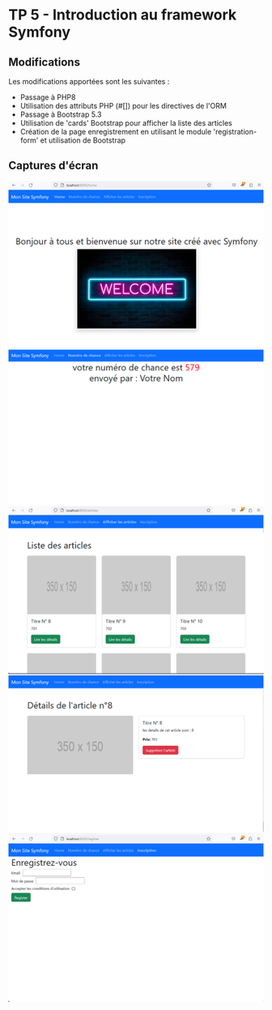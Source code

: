 # TP 5 - Introduction au framework Symfony


## Modifications

Les modifications apportées sont les suivantes :
- Passage à PHP8
- Utilisation des attributs PHP (#[]) pour les directives de l'ORM
- Passage à Bootstrap 5.3
- Utilisation de 'cards' Bootstrap pour afficher la liste des articles
- Création de la page enregistrement en utilisant le module 'registration-form' et utilisation de Bootstrap

## Captures d'écran 
![Home](screenshots/home.png "Homepage")
![Lucky](screenshots/lucky.png "Lucky number")
![Articles](screenshots/articles.png "Liste des articles")
![Details](screenshots/details.png "Détails d'un article")
![Register](screenshots/register.png "Enregistrement")